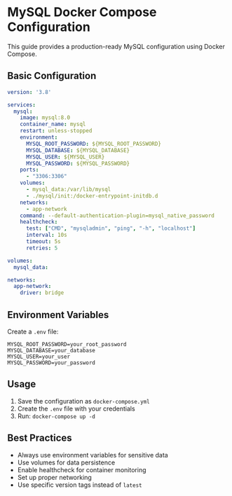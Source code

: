 # MySQL Docker Compose Configuration

This guide provides a production-ready MySQL configuration using Docker Compose.

## Basic Configuration

```yaml
version: '3.8'

services:
  mysql:
    image: mysql:8.0
    container_name: mysql
    restart: unless-stopped
    environment:
      MYSQL_ROOT_PASSWORD: ${MYSQL_ROOT_PASSWORD}
      MYSQL_DATABASE: ${MYSQL_DATABASE}
      MYSQL_USER: ${MYSQL_USER}
      MYSQL_PASSWORD: ${MYSQL_PASSWORD}
    ports:
      - "3306:3306"
    volumes:
      - mysql_data:/var/lib/mysql
      - ./mysql/init:/docker-entrypoint-initdb.d
    networks:
      - app-network
    command: --default-authentication-plugin=mysql_native_password
    healthcheck:
      test: ["CMD", "mysqladmin", "ping", "-h", "localhost"]
      interval: 10s
      timeout: 5s
      retries: 5

volumes:
  mysql_data:

networks:
  app-network:
    driver: bridge
```

## Environment Variables

Create a `.env` file:

```env
MYSQL_ROOT_PASSWORD=your_root_password
MYSQL_DATABASE=your_database
MYSQL_USER=your_user
MYSQL_PASSWORD=your_password
```

## Usage

1. Save the configuration as `docker-compose.yml`
2. Create the `.env` file with your credentials
3. Run: `docker-compose up -d`

## Best Practices

- Always use environment variables for sensitive data
- Use volumes for data persistence
- Enable healthcheck for container monitoring
- Set up proper networking
- Use specific version tags instead of `latest`